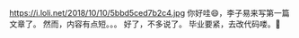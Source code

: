 https://i.loli.net/2018/10/10/5bbd5ced7b2c4.jpg
你好哇😄，李子易来写第一篇文章了。
然而，内容有点短。。。
好了，不多说了。
毕业要紧，去改代码喽。🙈
